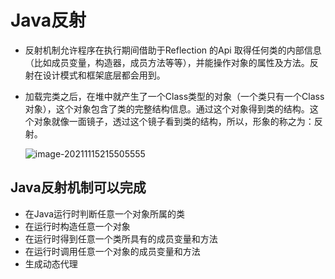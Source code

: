 # Java反射

+ 反射机制允许程序在执行期间借助于Reflection 的Api 取得任何类的内部信息（比如成员变量，构造器，成员方法等等），并能操作对象的属性及方法。反射在设计模式和框架底层都会用到。

+ 加载完类之后，在堆中就产生了一个Class类型的对象（一个类只有一个Class对象），这个对象包含了类的完整结构信息。通过这个对象得到类的结构。这个对象就像一面镜子，透过这个镜子看到类的结构，所以，形象的称之为：反射。

  ![image-20211115215505555](%E5%9B%BE%E7%89%87%E6%96%87%E4%BB%B6%E5%AD%98%E5%82%A8/image-20211115215505555.png)

## Java反射机制可以完成

+ 在Java运行时判断任意一个对象所属的类
+ 在运行时构造任意一个对象
+ 在运行时得到任意一个类所具有的成员变量和方法
+ 在运行时调用任意一个对象的成员变量和方法
+ 生成动态代理